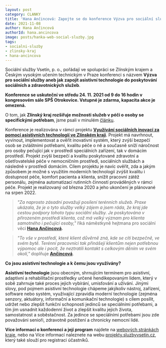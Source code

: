 ```yaml
---
layout: post
category: CLANKY
title: 'Hana Ančincová: Zapojte se do konference Výzva pro sociální služby'
date: 2021-11-08
author: Hana Ančincová
authorId: hana.ancincova
image: posts/hanka-web-social-sluzby.jpg
tags: 
- socialni-sluzby
- zlinsky-kraj
- hana-ancincova
---
```


Sociální služby Vsetín, p. o., pořádají ve spolupráci se Zlínským krajem a Českým vysokým učením technickým v Praze konferenci s názvem **Výzva pro sociální služby aneb jak zapojit asistivní technologie do poskytování sociálních a zdravotnických služeb**.

**Konference se uskuteční ve středu 24. 11. 2021 od 9 do 16 hodin v kongresovém sále SPŠ Otrokovice. Vstupné je zdarma, kapacita akce je omezená.**

O tom, jak **Zlínský kraj rozšiřuje možnosti služeb v péči o osoby se specifickými potřebam**, jsme psali v minulém [článku](https://zlinsky.pirati.cz/tiskove-zpravy/asistivni-technologie/).

Konference je realizována v rámci projektu **[Využívání sociálních inovací za pomocí asistivních technologií ve Zlínském kraji](https://www.kr-zlinsky.cz/vyuzivani-socialnich-inovaci-za-pomoci-asistivnich-technologii-ve-zlinskem-kraji-cl-4878.html)**. Projekt má navrhnout, vyvinout, implementovat a ověřit inovativní systém, který zvýší bezpečí osob se zvláštními potřebami, kvalitu péče o ně a současně sníží náročnost pro osoby pečující jak v prostředí speciálních zařízení, tak v domácím prostředí. Projekt zvýší bezpečí a kvalitu poskytované zdravotní a ošetřovatelské péče v nemocničním prostředí, sociálních službách a následně v prostředí domácím. Cílem projektu je navíc ověřit, zda a jakým způsobem je možné s využitím moderních technologií zvýšit kvalitu i dostupnost péče, komfort pacienta a klienta, snížit pracovní zátěž personálu, zejména automatizací rutinních činností prováděných v rámci péče. Projekt je realizovaný od března 2020 a jeho ukončení je plánované na srpen 2022.

> *"Za naprosto zásadní považuji posílení terénních služeb. Praxe ukázala, že je o tyto služby velký zájem a jsem ráda, že kraj jde cestou podpory tohoto typu sociální služby. Je poskytována v přirozeném prostředí klienta, což má velký význam pro klienta samotného i pečující osoby,"* říká náměstkyně hejtmana pro sociální věci **[Hana Ančincová](https://zlinsky.pirati.cz/lide/hana-ancincova/).**
> 

> *"To vše v prostředí, které klient důvěrně zná, kde se cítí bezpečně, ve svém bytě. Terénní pracovníci tak přinášejí klientům nejen potřebnou výpomoc ale i pocit, že neztratili kontakt s celkovým děním ve svém okolí,"* doplňuje **[Ančincová](https://zlinsky.pirati.cz/lide/hana-ancincova/)**.
> 

**Co jsou asistivní technologie a k čemu jsou využívány?**

**Asistivní technologie** jsou obecným, shrnujícím termínem pro asistivní, adaptivní a rehabilitační prostředky určené hendikepovaným lidem, který v sobě zahrnuje také proces jejich vybírání, umisťování a užívání. Jinými slovy, pod pojmem asistivní technologie chápeme jakýkoliv nástroj, zařízení, software nebo systém, využívající zpravidla moderní technologie (zejména senzory, aktuátory, informační a komunikační technologie) s cílem posílit, udržet nebo zlepšit funkční schopnosti jedinců se speciálními potřebami, a tím jim usnadnit každodenní život a zlepšit kvalitu jejich života, samostatnost a soběstačnost. Za jedince se speciálními potřebami jsou zde považováni senioři, zdravotně postižení a chronicky nemocní lidé.

**Více informací o konferenci a její program** najdete na [webových stránkách kraje](https://www.kr-zlinsky.cz/konference-vyzva-pro-socialni-sluzby-aktuality-17377.html?fbclid=IwAR3rNXke3PTcA9ymz2oc_2onJhuhWXSxPcQKLHT0dB3SDJuUEC_p0hOXv1M), nebo na Více informací naleznete na webu [projekty.sluzbyvsetin.cz](https://projekty.sluzbyvsetin.cz/projekty/konference-vyzva-pro-socialni-sluzby/), který také slouží pro registraci účastníků.
